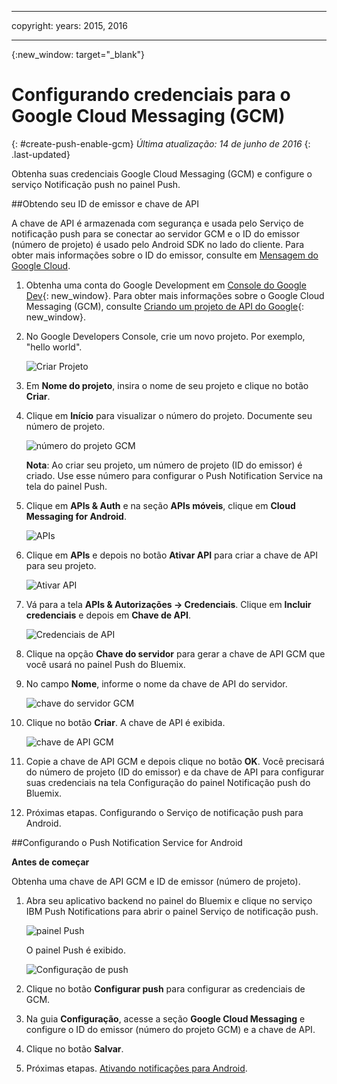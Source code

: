 
---

copyright:
 years: 2015, 2016

---

{:new_window: target="_blank"}
# Configurando credenciais para o Google Cloud Messaging (GCM)
{: #create-push-enable-gcm}
*Última atualização: 14 de junho de 2016*
{: .last-updated}

Obtenha suas credenciais Google Cloud Messaging (GCM) e configure o serviço Notificação push no painel Push.

##Obtendo seu ID de emissor e chave de API

A chave de API é armazenada com segurança e usada pelo Serviço de notificação push
para se conectar ao servidor GCM e o ID do emissor (número de projeto) é usado pelo
Android SDK no lado do cliente. Para obter mais informações sobre o ID do emissor, consulte em [Mensagem do Google Cloud](https://developers.google.com/cloud-messaging/gcm#arch).

1. Obtenha uma conta do Google Development em [Console do Google Dev](https://console.developers.google.com/start){: new_window}. Para obter mais informações sobre o Google Cloud Messaging
(GCM), consulte [Criando
um projeto de API do Google](https://developers.google.com/console/help/new/){: new_window}.

2. No Google Developers Console, crie um novo projeto. Por
exemplo, "hello
                        world".

	![Criar Projeto](images/gcm_createproject.jpg)

3. Em **Nome do projeto**, insira o nome de
seu projeto e clique no botão **Criar**.
4. Clique em **Início** para visualizar o número
do projeto. Documente seu número de projeto.

	![número do projeto GCM](images/gcm_projectnumber.jpg)

	**Nota**: Ao criar seu projeto, um número de projeto (ID
do emissor) é criado. Use esse número para configurar o Push
Notification Service na tela do painel Push.

5. Clique em **APIs & Auth** e na seção **APIs
móveis**, clique em **Cloud Messaging for Android**.

	![APIs ](images/gcm_mobileapi.jpg)

6. Clique em **APIs** e depois no botão
**Ativar API** para criar a chave de API para
seu projeto.

	![Ativar API ](images/gcm_enable_api.jpg)

7. Vá para a tela **APIs & Autorizações ->
Credenciais**. Clique em **Incluir credenciais** e depois em **Chave de API**.

	![Credenciais de API](images/api_credentials.jpg)

8. Clique na opção **Chave do servidor**
para gerar a chave de API GCM que você usará no painel Push do Bluemix.
9. No campo **Nome**, informe o nome da chave de API do servidor.

	![chave do servidor GCM](images/gcm_serverkey.jpg)

10. Clique no botão **Criar**. 
A chave de API
é exibida.

	![chave de API GCM](images/gcm_apikey.jpg)

11. Copie a chave de API GCM e depois clique no botão **OK**. Você
precisará do número de projeto (ID do emissor) e da chave de API para configurar
suas credenciais na tela Configuração do painel Notificação push do Bluemix. 
12. Próximas etapas. Configurando o Serviço de notificação push para Android.

##Configurando o Push Notification Service for Android

**Antes de começar**

Obtenha uma chave de API GCM e ID de emissor
(número de projeto). 

1. Abra seu aplicativo backend no painel do Bluemix e clique no serviço IBM Push
Notifications para abrir o painel Serviço de notificação push.
 
	![painel Push](images/bluemixdashboard_push.jpg)

	O painel Push é exibido.
	
	![Configuração de push](images/setup_push_main.jpg)

2. Clique no botão **Configurar push** para
configurar as credenciais de GCM.
1. Na guia **Configuração**, acesse a seção **Google
Cloud Messaging** e configure o ID do emissor (número do projeto GCM) e a chave
de API.

4. Clique no botão **Salvar**. 
5. Próximas etapas. [Ativando notificações para Android](c_enable_push.html).
